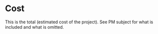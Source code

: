 # Cost

This is the total (estimated cost of the project). See PM subject for what is included and what is omitted.
